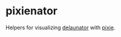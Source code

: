 # pixienator
Helpers for visualizing [delaunator](https://github.com/patternspandemic/delaunator-nim) with [pixie](https://github.com/treeform/pixie).
